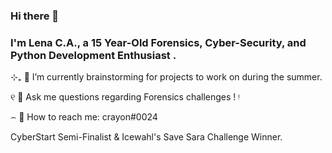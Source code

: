 ### Hi there 📩 
### I'm Lena C.A., a 15 Year-Old Forensics, Cyber-Security, and Python Development Enthusiast .

⊹₊  🔭 I’m currently brainstorming for projects to work on during the summer.

୧  💬 Ask me questions regarding Forensics challenges ! ᵎ

⌢ 📮 How to reach me: crayon#0024

CyberStart Semi-Finalist & Icewahl's Save Sara Challenge Winner.

